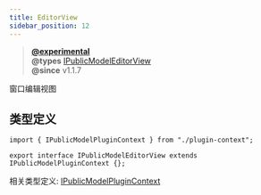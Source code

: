 ```yaml
---
title: EditorView
sidebar_position: 12
---
```


> **[@experimental](./#experimental)**<br/>
> **@types** [IPublicModelEditorView](https://github.com/alibaba/lowcode-engine/blob/main/packages/types/src/shell/model/editor-view.ts)<br/>
> **@since** v1.1.7

窗口编辑视图

## 类型定义

```
import { IPublicModelPluginContext } from "./plugin-context";

export interface IPublicModelEditorView extends IPublicModelPluginContext {};

```

相关类型定义: [IPublicModelPluginContext](https://github.com/alibaba/lowcode-engine/blob/main/packages/types/src/shell/model/plugin-context.ts)
